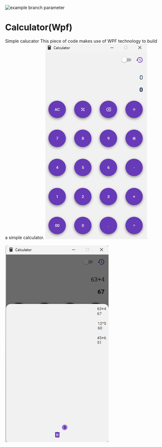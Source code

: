 ![example branch parameter](https://img.shields.io/badge/build-passing-green)
# Calculator(Wpf)
Simple calucator
This piece of code makes use of WPF technology to build a simple calculator.
![image](https://github.com/djaliloua/Calculator/blob/master/image.png)
<br /><br />
![image](https://github.com/djaliloua/Calculator/blob/master/image1.png)
